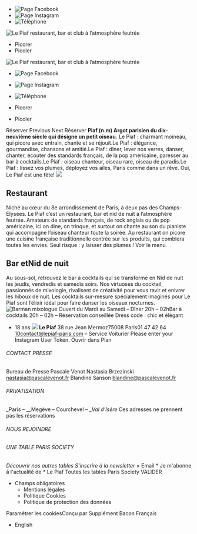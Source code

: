   * ![Page Facebook](https://lepiaf-restaurant.com/wp-content/uploads/2021/04/Sans-titre-1_0004_picto_0010_RS_picto_insta_bleu-copie-6.png)
  * ![Page Instagram](https://lepiaf-restaurant.com/wp-content/uploads/2021/04/Sans-titre-1_0008_picto_0006_RS_picto_insta_bleu-copie-7.png)
  * ![Téléphone](https://lepiaf-restaurant.com/wp-content/uploads/2021/04/Sans-titre-1_0003_picto_0011_RS_picto_insta_bleu-copie-5.png)


![Le Piaf restaurant, bar et club à l’atmosphère feutrée](https://lepiaf-restaurant.com/wp-content/uploads/2021/04/Piaf_Logo_corpo-black-1.png)
  * Picorer
  * Picoler


![Le Piaf restaurant, bar et club à l’atmosphère feutrée](https://lepiaf-restaurant.com/wp-content/uploads/2021/04/Piaf_Logo_corpo-black-1.png)
  * ![Page Facebook](https://lepiaf-restaurant.com/wp-content/uploads/2021/04/Sans-titre-1_0004_picto_0010_RS_picto_insta_bleu-copie-6.png)
  * ![Page Instagram](https://lepiaf-restaurant.com/wp-content/uploads/2021/04/Sans-titre-1_0008_picto_0006_RS_picto_insta_bleu-copie-7.png)
  * ![Téléphone](https://lepiaf-restaurant.com/wp-content/uploads/2021/04/Sans-titre-1_0003_picto_0011_RS_picto_insta_bleu-copie-5.png)


  * Picorer
  * Picoler


Réserver
Previous Next
Réserver
**Piaf (n.m) Argot parisien du dix-neuvième siècle qui désigne un petit oiseau.**
Le Piaf : charmant moineau, qui picore avec entrain, chante et se réjouit.Le Piaf : élégance, gourmandise, chansons et amitié.Le Piaf : dîner, lever nos verres, danser, chanter, écouter des standards français, de la pop américaine, paresser au bar à cocktails.Le Piaf : oiseau chanteur, oiseau rare, oiseau de paradis.Le Piaf : lissez vos plumes, déployez vos ailes, Paris comme dans un rêve.
Oui, Le Piaf est une fête!
![](https://lepiaf-restaurant.com/wp-content/uploads/2024/05/Tables-LePiaf-Paris-240425-001-scaled.jpg)
## Restaurant
Niché au cœur du 8e arrondissement de Paris, à deux pas des Champs-Élysées. Le Piaf c’est un restaurant, bar et nid de nuit à l’atmosphère feutrée. Amateurs de standards français, de rock anglais ou de pop américaine, ici on dine, on trinque, et surtout on chante au son du pianiste qui accompagne l’oiseau chanteur toute la soirée.
Au restaurant on picore une cuisine française traditionnelle centrée sur les produits, qui comblera toutes les envies.
Seul risque : y laisser des plumes !
Voir le menu
## Bar etNid de nuit
Au sous-sol, retrouvez le bar à cocktails qui se transforme en Nid de nuit les jeudis, vendredis et samedis soirs. 
Nos virtuoses du cocktail, passionnés de mixologie, rivalisent de créativité pour vous ravir et enivrer les hiboux de nuit. Les cocktails sur-mesure spécialement imaginés pour Le Piaf sont l’élixir idéal pour faire danser les oiseaux nocturnes. 
![Barman mixologue](https://lepiaf-restaurant.com/wp-content/uploads/2021/04/Sans-titre-1_0000_DSC09188-min-min-683x1024.jpg)
Ouvert du Mardi au Samedi
–
Dîner 20h – 02hBar à cocktails 20h – 02h
–
Réservation conseillée
Dress code : chic et élégant 
+ 18 ans 
![](https://lepiaf-restaurant.com/wp-content/uploads/2021/04/Carré-bordeaux-sans-écriture-1024x1024.png)
**Le Piaf** 38 rue Jean Mermoz75008 Paris01 47 42 64 10contact@lepiaf-paris.com
–
Service Voiturier
Please enter your Instagram User Token. 
Ouvrir dans Plan
###### CONTACT PRESSE
Bureau de Presse Pascale Venot Nastasia Brzezinski nastasia@pascalevenot.fr
Blandine Sanson blandine@pascalevenot.fr
###### PRIVATISATION
_Paris – __Megève – Courchevel – __Val d’Isère_ Ces adresses ne prennent pas les réservations
###### NOUS REJOINDRE
###### UNE TABLE PARIS SOCIETY
_Découvrir nos autres tables_
_S'inscrire à la newsletter_
×
Email
*
Je m'abonne à l'actualité de *
Le Piaf
Toutes les tables Paris Society
VALIDER
* Champs obligatoires
  * Mentions légales
  * Politique Cookies
  * Politique de protection des données


Paramétrer les cookiesConçu par Supplément Bacon
Français
  * English


